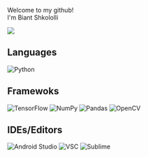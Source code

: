 <p>Welcome to my github!</br>I'm Biant Shkololli</p>

<img  src="https://hits.seeyoufarm.com/api/count/incr/badge.svg?url=https%3A%2F%2Fgithub.com%2FBiantShkolol&count_bg=%2379C83D&title_bg=%23555555&icon=github.svg&icon_color=%23E7E7E7&title=views&edge_flat=false"/>
<br/>

<h2>Languages</h2>

<img  alt="Python"  src="https://img.shields.io/badge/python-3670A0?style=for-the-badge&logo=python&logoColor=ffdd54" />
  

<h2>Framewoks</h2>

<img  alt="TensorFlow"  src="https://img.shields.io/badge/TensorFlow-%23FF6F00.svg?style=for-the-badge&logo=TensorFlow&logoColor=white" /> <img  alt="NumPy"  src="https://img.shields.io/badge/numpy-%23013243.svg?style=for-the-badge&logo=numpy&logoColor=white" />
<img  alt="Pandas"  src="https://img.shields.io/badge/pandas-%23150458.svg?style=for-the-badge&logo=pandas&logoColor=white" />
<img  alt="OpenCV"  src="https://img.shields.io/badge/opencv-%23white.svg?style=for-the-badge&logo=opencv&logoColor=white" />
  

<h2>IDEs/Editors</h2>

<img  alt="Android Studio"  src="https://img.shields.io/badge/pycharm-143?style=for-the-badge&logo=pycharm&logoColor=black&color=black&labelColor=green" /> <img  alt="VSC"  src="https://img.shields.io/badge/Visual%20Studio%20Code-0078d7.svg?style=for-the-badge&logo=visual-studio-code&logoColor=white" />
<img  alt="Sublime"  src="https://img.shields.io/badge/sublime_text-%23575757.svg?style=for-the-badge&logo=sublime-text&logoColor=important" />

